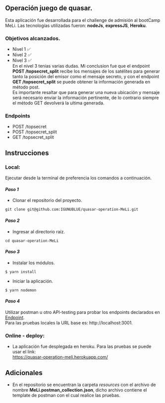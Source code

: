 ## Operación juego de quasar.
Esta aplicación fue desarrollada para el challenge de admisión al bootCamp MeLi.
Las tecnologías utilizadas fueron: **nodeJs**, **expressJS**, **Heroku**.

### Objetivos alcanzados.
- Nivel 1 ✅
- Nivel 2 ✅
- Nivel 3 ✅</br>
En el nivel 3 tenias varias dudas. Mi conclusion fue que el endpoint **POST /topsecret_split** recibe los mensajes de los satélites para generar tanto la posición del emisor como el mensaje secreto, y con el endpoint **GET /topsecret_split** se puede obtener la información generada en método post.</br>
Es importante resaltar que para generar una nueva ubicación y mensaje será necesario enviar la información pertinente, de lo contrario siempre el método GET devolverá la ultima generada.

### Endpoints
- POST /topsecret
- POST /topsecret_split
- GET /topsecret_split

## Instrucciones
### Local:
Ejecutar desde la terminal de preferencia los comandos a continuación.

#### _Paso 1_
- Clonar el repositorio del proyecto.
```termina
git clone git@github.com:IGUNUBLUE/quasar-operation-MeLi.git
```

#### _Paso 2_
- Ingresar al directorio raíz.
```termina
cd quasar-operation-MeLi
```

#### _Paso 3_
- Instalar los módulos.
```terminal
$ yarn install
```
- Iniciar la aplicación.
```terminal
$ yarn nodemon
```

#### _Paso 4_
Utilizar postman u otro API-testing para probar los endpoints declarados en [Endpoint](https://github.com/IGUNUBLUE/quasar-operation-MeLi#endpoints).</br>
Para las pruebas locales la URL base es: http://localhost:3001.

### Online - deploy:
- La aplicación fue desplegada en heroku. Para las pruebas se puede usar el link:</br>
https://quasar-operation-meli.herokuapp.com/

## Adicionales
- En el repositorio se encuentran la carpeta *resources* con el archivo de nombre **MeLi.postman_collection.json**, dicho archivo contiene el template de postman con el cual realice las pruebas.
